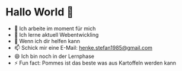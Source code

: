# Hallo World 👋

- 🔭 Ich arbeite im moment für mich
- 🌱 Ich lerne aktuell Webentwickling
- 💬 Wenn ich dir helfen kann
- 📫 Schick mir eine E-Mail: henke.stefan1985@gmail.com
- 😄 Ich bin noch in der Lernphase
- ⚡ Fun fact: Pommes ist das beste was aus Kartoffeln werden kann
